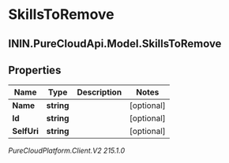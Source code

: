 # SkillsToRemove

## ININ.PureCloudApi.Model.SkillsToRemove

## Properties

|Name | Type | Description | Notes|
|------------ | ------------- | ------------- | -------------|
| **Name** | **string** |  | [optional] |
| **Id** | **string** |  | [optional] |
| **SelfUri** | **string** |  | [optional] |



_PureCloudPlatform.Client.V2 215.1.0_
